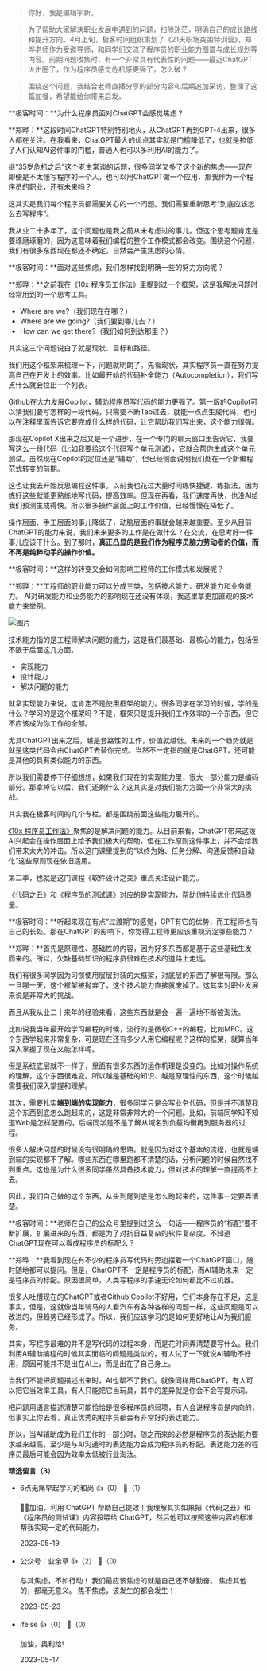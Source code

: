 > 你好，我是编辑宇新。

> 为了帮助大家解决职业发展中遇到的问题，扫除迷茫，明确自己的成长路线和提升方向。4月上旬，极客时间组织策划了《21天职场突围特训营》，郑晔老师作为受邀导师，和同学们交流了程序员的职业能力图谱与成长规划等内容。前期问题收集时，有一个非常具有代表性的问题——最近ChatGPT火出圈了，作为程序员感觉危机感更强了，怎么破？

> 围绕这个问题，我结合老师直播分享的部分内容和后期追加采访，整理了这篇加餐，希望能给你带来启发。

**极客时间：**为什么程序员面对ChatGPT会感觉焦虑？

**郑晔：**这段时间ChatGPT特别特别地火，从ChatGPT再到GPT-4出来，很多人都在关注。在我看来，ChatGPT最大的优点其实就是门槛降低了，也就是拉低了人们认知AI这件事的门槛，普通人也可以多利用AI的能力了。

继“35岁危机之后”这个老生常谈的话题，很多同学又多了这个新的焦虑——现在即便是不太懂写程序的一个人，也可以用ChatGPT做一个应用，那我作为一个程序员的职业，还有未来吗？

这其实是我们每个程序员都需要关心的一个问题。我们需要重新思考“到底应该怎么去写程序”。

我从业二十多年了，这个问题也是我之前从未考虑过的事儿。但这个思考题肯定是要琢磨琢磨的，因为这意味着我们编程的整个工作模式都会改变。围绕这个问题，我们有很多东西现在都还不确定，自然会产生焦虑的心情。

**极客时间：**面对这些焦虑，我们怎样找到明确一些的努力方向呢？

**郑晔：**之前我在《10x 程序员工作法》里提到过一个框架，这是我解决问题时经常用到的一个思考工具。

- Where are we?（我们现在在哪？）
- Where are we going?（我们要到哪儿去？）
- How can we get there?（我们如何到达那里？）

其实这三个问题说白了就是现状、目标和路径。

我们用这个框架来梳理一下，问题就明朗了。先看现状，其实程序员一直在努力提高自己在开发上的效率。比如最开始的代码补全能力（Autocompletion），我们写点什么就会拉出一个列表。

Github在大力发展Copilot，辅助程序员写代码的能力更强了。第一版的Copilot可以猜我们要写怎样的一段代码，只需要不断Tab过去，就能一点点生成代码，也可以在注释里面告诉它要完成什么样的代码，让它帮助我们写出来，这个能力很强。

那现在Copilot X出来之后又是一个进步，在一个专门的聊天窗口里告诉它，我要写这么一段代码（比如我要给这个代码写个单元测试），它就会帮你生成这个单元测试。虽然现在Copilot的定位还是“辅助”，但已经侧面说明我们处在一个新编程范式转变的前期。

这也让我去开始反思编程这件事。以前我也花过大量时间练快捷键、练指法，因为练好这些就能更熟练地写代码，提高效率。但现在再看，我们速度再快，也没AI给我们预测生成得快。所以很多操作层面上的工作价值，已经慢慢在降低了。

操作层面、手工层面的事儿降低了，动脑层面的事就会越来越重要。至少从目前ChatGPT的能力来说，我们未来更多的工作是在做什么？在交流，在思考好一件事儿应该干什么。到了那时，**真正凸显的是我们作为程序员脑力劳动者的价值，而不再是纯粹动手的操作价值。**

**极客时间：**这样的转变又会如何影响工程师的工作模式和发展呢？

**郑晔：**工程师的职业能力可以分成三类，包括技术能力、研发能力和业务能力。 AI对研发能力和业务能力的影响现在还没有体现，我这里拿更加直观的技术能力来举例。

![图片](https://static001.geekbang.org/resource/image/fd/b2/fd4ef91b37ded294598ebb7d9cf388b2.jpg?wh=1844x554)

技术能力指的是工程师解决问题的能力，这是我们最基础、最核心的能力，包括但不限于后面这几方面。

- 实现能力
- 设计能力
- 解决问题的能力

就拿实现能力来说，这肯定不是使用框架的能力。很多同学在学习的时候，学的是什么？学习的是这个框架吗？不是，框架只是提升我们工作效率的一个东西，但它不应该成为你工作的全部。

尤其ChatGPT出来之后，越是套路性的工作，价值就越低。未来的一个趋势就是就是这类代码会由ChatGPT去替你完成。当然不一定指的就是ChatGPT，还可能是其他的具有类似能力的东西。

所以我们需要停下仔细想想，如果我们现在的实现能力里，很大一部分能力是编码部分。那拿掉它以后，我们还剩什么？这其实是对我们能力方面一个非常大的挑战。

其实我在极客时间的几个专栏，都是围绕前面这些能力展开的。

[《10x 程序员工作法》](https://time.geekbang.org/column/intro/100022301)聚焦的是解决问题的能力。从目前来看，ChatGPT带来这拨AI兴起会在操作层面上给予我们极大的帮助，但在工作原则这件事上，并不会给我们带来太大的冲击。所以这门课里提到的“以终为始、任务分解、沟通反馈和自动化”这些原则现在依旧适用。

第二季，也就是这门课程《软件设计之美》重点关注设计能力。

[《代码之丑》](https://time.geekbang.org/column/intro/100068401)和[《程序员的测试课》](https://time.geekbang.org/column/article/404273)对应的是实现能力，帮助你持续优化代码质量。

**极客时间：**听起来现在有点“过渡期”的感觉，GPT有它的优势，而工程师也有自己的长处。那在ChatGPT的影响下，你觉得工程师更应该重视沉淀哪些能力？

**郑晔：**首先是原理性、基础性的内容，因为好多东西都是基于这些基础生发而来的。所以，欠缺基础知识的程序员很难在技术的道路上走远。

我们有很多同学因为习惯使用层层封装的大框架，对底层的东西了解很有限。那么一旦哪一天，这个框架被抛弃了，这个技术能力直接就废掉了。这其实对职业发展来说是非常大的挑战。

而且从我从业二十来年的经验来看，这些东西就是会一遍一遍地不断被淘汰。

比如说我当年最开始学习编程的时候，流行的是微软C++的编程，比如MFC。这个东西学起来非常复杂，可是现在还有多少人用它编程呢？这样的框架，就算当年深入掌握了现在又能怎样呢。

但是系统底层就不一样了，里面有很多东西的运作机理是没变的。比如对操作系统的理解，这个东西很难变。所以越是基础的知识、越是原理性的东西，这个时候越需要我们深入掌握和理解。

其次，需要扎实**端到端的实现能力**，很多同学只是会写业务代码，但是并不清楚我这个东西到底怎么跑起来的，这是非常非常大的一个问题。比如，前端同学知不知道Web是怎样配置的，后端同学是不是了解从域名到负载均衡再到服务器的过程。

很多人解决问题的时候没有很明确的思路。就是因为对这个基本的流程，也就是端到端的实现都不了解。哪些东西在哪里跑都不清楚的话，分析问题的时候自然找不到重点。这也是为什么很多同学虽然具备技术能力，但对技术的理解一直提高不上去。

因此，我们自己做的这个东西，从头到尾到底是怎么跑起来的，这件事一定要弄清楚。

**极客时间：**老师在自己的公众号里提到过这么一句话——程序员的“标配”要不断扩展，扩展进来的东西，都是为了对抗日益复杂的软件复杂度。不知道ChatGPT现在可以看成程序员的标配么？

**郑晔：**我看到现在有不少的程序员写代码时旁边摆着一个ChatGPT窗口，随时随地都可以提问。但是，ChatGPT不一定是程序员的标配，而AI辅助未来一定是程序员的标配。原因很简单，人类写程序的手速无论如何都比不过机器。

很多人吐槽现在的ChatGPT或者Github Copilot不好用，它们本身存在不足，这是事实，但是，这就像当年骑马的人看汽车有各种各样的问题一样，这些问题是可以改进的，但趋势已经形成了。所以，我们应该学习的是如何更好地让AI为我们服务。

其实，写程序最难的并不是写代码的过程本身，而是花时间弄清楚要写什么。我们利用AI辅助编程的时候其实面临的问题是类似的，有人试了一下就说AI辅助不好用，原因可能并不是出在AI上，而是出在了自己身上。

当我们不能把问题描述出来时，AI也帮不了我们。就像同样用ChatGPT，有人可以把它当效率工具，有人只能把它当玩具，其中的差异就是你会不会写提示词。

把问题用语言描述清楚可能恰恰是很多程序员的弱项，有人会说程序员是内向的，但事实上你去看，真正优秀的程序员都会有非常好的表达能力。

所以，当AI辅助成为我们工作的一部分时，随之而来的必然是程序员的表达能力要求越来越高，至少是与AI沟通时的表达能力会成为程序员的标配。表达能力差的程序员最后可能会因为效率太低被行业淘汰。
<div><strong>精选留言（3）</strong></div><ul>
<li><span>6点无痛早起学习的和尚</span> 👍（0） 💬（1）<p>💪🏻加油，利用 ChatGPT 帮助自己提效！我理解其实如果把《代码之丑》和《程序员的测试课》内容投喂给 ChatGPT，然后他可以按照这些内容的标准帮我实现一定的代码能力。</p>2023-05-19</li><br/><li><span>公众号：业余草</span> 👍（2） 💬（0）<p>与其焦虑，不如行动！
我们最应该焦虑的就是自己还不够勤奋。
焦虑其他的，都毫无意义。
焦不焦虑，该发生的都会发生！</p>2023-05-23</li><br/><li><span>ifelse</span> 👍（0） 💬（0）<p>加油，奥利给!</p>2023-05-17</li><br/>
</ul>